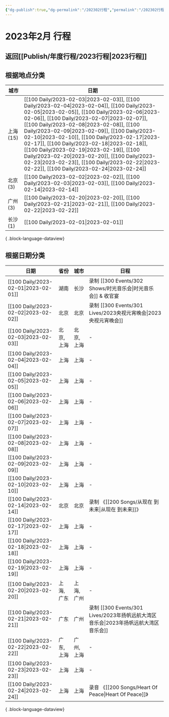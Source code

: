 ```yaml
---
{"dg-publish":true,"dg-permalink":"/202302行程","permalink":"/202302行程/","created":"2023-02-28T15:12:53.000+08:00","updated":"2023-04-01T10:11:06.000+08:00"}
---
```


# 2023年2月 行程

## 返回[[Publish/年度行程/2023行程\|2023行程]]

## 根据地点分类

| 城市      | 日期                                                                                                                                                                                                                                                                                                                                                                                                                                                                                                                                                                                                                                    |
| ------- | ------------------------------------------------------------------------------------------------------------------------------------------------------------------------------------------------------------------------------------------------------------------------------------------------------------------------------------------------------------------------------------------------------------------------------------------------------------------------------------------------------------------------------------------------------------------------------------------------------------------------------------- |
| 上海 (15) | [[100 Daily/2023-02-03\|2023-02-03]], [[100 Daily/2023-02-04\|2023-02-04]], [[100 Daily/2023-02-05\|2023-02-05]], [[100 Daily/2023-02-06\|2023-02-06]], [[100 Daily/2023-02-07\|2023-02-07]], [[100 Daily/2023-02-08\|2023-02-08]], [[100 Daily/2023-02-09\|2023-02-09]], [[100 Daily/2023-02-10\|2023-02-10]], [[100 Daily/2023-02-17\|2023-02-17]], [[100 Daily/2023-02-18\|2023-02-18]], [[100 Daily/2023-02-19\|2023-02-19]], [[100 Daily/2023-02-20\|2023-02-20]], [[100 Daily/2023-02-23\|2023-02-23]], [[100 Daily/2023-02-22\|2023-02-22]], [[100 Daily/2023-02-24\|2023-02-24]] |
| 北京 (3)  | [[100 Daily/2023-02-02\|2023-02-02]], [[100 Daily/2023-02-03\|2023-02-03]], [[100 Daily/2023-02-14\|2023-02-14]]                                                                                                                                                                                                                                                                                                                                                                                                                                                                                                             |
| 广州 (3)  | [[100 Daily/2023-02-20\|2023-02-20]], [[100 Daily/2023-02-21\|2023-02-21]], [[100 Daily/2023-02-22\|2023-02-22]]                                                                                                                                                                                                                                                                                                                                                                                                                                                                                                             |
| 长沙 (1)  | [[100 Daily/2023-02-01\|2023-02-01]]                                                                                                                                                                                                                                                                                                                                                                                                                                                                                                                                                                                               |

{ .block-language-dataview}

## 根据日期分类

| 日期                                      | 省份     | 城市     | 日程                      |
| --------------------------------------- | ------ | ------ | ----------------------- |
| [[100 Daily/2023-02-01\|2023-02-01]] | 湖南     | 长沙     | 录制 [[300 Events/302 Shows/时光音乐会\|时光音乐会]] & 收官宴      |
| [[100 Daily/2023-02-02\|2023-02-02]] | 北京     | 北京     | 录制 [[300 Events/301 Lives/2023央视元宵晚会\|2023央视元宵晚会]]       |
| [[100 Daily/2023-02-03\|2023-02-03]] | 北京, 上海 | 北京, 上海 | \-                      |
| [[100 Daily/2023-02-04\|2023-02-04]] | 上海     | 上海     | \-                      |
| [[100 Daily/2023-02-05\|2023-02-05]] | 上海     | 上海     | \-                      |
| [[100 Daily/2023-02-06\|2023-02-06]] | 上海     | 上海     | \-                      |
| [[100 Daily/2023-02-07\|2023-02-07]] | 上海     | 上海     | \-                      |
| [[100 Daily/2023-02-08\|2023-02-08]] | 上海     | 上海     | \-                      |
| [[100 Daily/2023-02-09\|2023-02-09]] | 上海     | 上海     | \-                      |
| [[100 Daily/2023-02-10\|2023-02-10]] | 上海     | 上海     | \-                      |
| [[100 Daily/2023-02-14\|2023-02-14]] | 北京     | 北京     | 录制 《[[200 Songs/从现在 到未来\|从现在 到未来]]》        |
| [[100 Daily/2023-02-17\|2023-02-17]] | 上海     | 上海     | \-                      |
| [[100 Daily/2023-02-18\|2023-02-18]] | 上海     | 上海     | \-                      |
| [[100 Daily/2023-02-19\|2023-02-19]] | 上海     | 上海     | \-                      |
| [[100 Daily/2023-02-20\|2023-02-20]] | 上海, 广东 | 上海, 广州 | \-                      |
| [[100 Daily/2023-02-21\|2023-02-21]] | 广东     | 广州     | 录制 [[300 Events/301 Lives/2023年扬帆远航大湾区音乐会\|2023年扬帆远航大湾区音乐会]]  |
| [[100 Daily/2023-02-22\|2023-02-22]] | 广东, 上海 | 广州, 上海 | \-                      |
| [[100 Daily/2023-02-23\|2023-02-23]] | 上海     | 上海     | \-                      |
| [[100 Daily/2023-02-24\|2023-02-24]] | 上海     | 上海     | 录音 《[[200 Songs/Heart Of Peace\|Heart Of Peace]]》 |

{ .block-language-dataview}